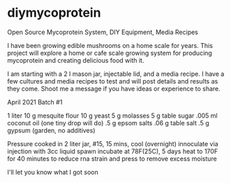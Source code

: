 # diymycoprotein
Open Source Mycoprotein System, DIY Equipment, Media Recipes

I have been growing edible mushrooms on a home scale for years. 
This project will explore a home or cafe scale growing system for producing mycoprotein 
and creating delicious food with it.

I am starting with a 2 l mason jar, injectable lid, and a media recipe.
I have a few cultures and media recipes to test and will post details and results as they come.
Shoot me a message if you have ideas or experience to share. 

April 2021 Batch #1

1 liter
10 g mesquite flour
10 g yeast
5 g molasses
5 g table sugar
.005 ml coconut oil (one tiny drop will do)
.5 g epsom salts
.06 g table salt
.5 g gypsum (garden, no additives)

Pressure cooked in 2 liter jar, #15, 15 mins, cool (overnight)
innoculate via injection with 3cc liquid spawn
incubate at 78F(25C), 5 days
heat to 170F for 40 minutes to reduce rna
strain and press to remove excess moisture

I'll let you know what I got soon


